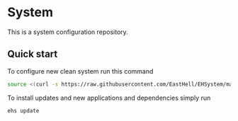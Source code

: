# System

This is a system configuration repository.

## Quick start

To configure new clean system run this command
```bash
source <(curl -s https://raw.githubusercontent.com/EastHell/EHSystem/master/install.sh)
```

To install updates and new applications and dependencies simply run
```bash
ehs update
```
